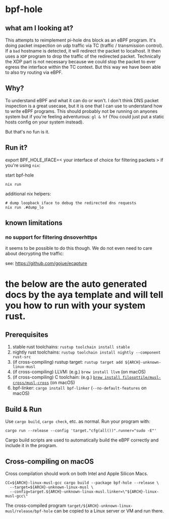 # bpf-hole

## what am I looking at?

This attempts to reimplement pi-hole dns block as an eBPF program. It's doing packet inspection on udp traffic via TC (traffic / transmission control). If a `bad` hostname is detected, it will redirect the packet to localhost.
It then uses a `XDP` program to drop the traffic of the redirected packet. Technically the XDP part is not necessary because we could stop the packet to ever egress the interface within the TC context. But this way we have been able to also try routing via eBPF.

## Why?

To understand eBPF and what it can do or won't. I don't think DNS packet inspection is a great usecase, but it is one that I can use to understand
how to write eBPF programs. This should probably not be running on anyones system but if you're feeling adventurous: `gl & hf` (You could just put a static hosts config on your system instead).

But that's no fun is it.

## Run it?
export BPF_HOLE_IFACE=< your interface of choice for filtering packets >
if you're using `nix`:

start bpf-hole
```shell
nix run
```

additional nix helpers:

```shell
# dump loopback iface to debug the redirected dns requests
nix run .#dump_lo

```

## known limitations

### no support for filtering dnsoverhttps
it seems to be possible to do this though. We do not even need to care about decrypting the traffic:

see: https://github.com/gojue/ecapture

# the below are the auto generated docs by the aya template and will tell you how to run with your system rust.

## Prerequisites

1. stable rust toolchains: `rustup toolchain install stable`
1. nightly rust toolchains: `rustup toolchain install nightly --component rust-src`
1. (if cross-compiling) rustup target: `rustup target add ${ARCH}-unknown-linux-musl`
1. (if cross-compiling) LLVM: (e.g.) `brew install llvm` (on macOS)
1. (if cross-compiling) C toolchain: (e.g.) [`brew install filosottile/musl-cross/musl-cross`](https://github.com/FiloSottile/homebrew-musl-cross) (on macOS)
1. bpf-linker: `cargo install bpf-linker` (`--no-default-features` on macOS)

## Build & Run

Use `cargo build`, `cargo check`, etc. as normal. Run your program with:

```shell
cargo run --release --config 'target."cfg(all())".runner="sudo -E"'
```

Cargo build scripts are used to automatically build the eBPF correctly and include it in the
program.

## Cross-compiling on macOS

Cross compilation should work on both Intel and Apple Silicon Macs.

```shell
CC=${ARCH}-linux-musl-gcc cargo build --package bpf-hole --release \
  --target=${ARCH}-unknown-linux-musl \
  --config=target.${ARCH}-unknown-linux-musl.linker=\"${ARCH}-linux-musl-gcc\"
```
The cross-compiled program `target/${ARCH}-unknown-linux-musl/release/bpf-hole` can be
copied to a Linux server or VM and run there.
